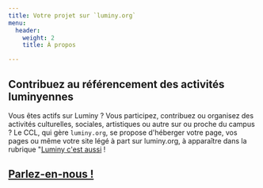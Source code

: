 ```yaml
---
title: Votre projet sur `luminy.org`
menu:
  header:
    weight: 2
    title: À propos

---
```

## Contribuez au référencement des activités luminyennes
Vous êtes actifs sur Luminy ? Vous participez, contribuez ou organisez des
activités culturelles, sociales, artistiques ou autre sur ou proche du campus ?
Le CCL, qui gère `luminy.org`, se propose d'héberger votre page, vos pages ou
même votre site légé à part sur luminy.org, à apparaître dans la
rubrique "[Luminy c'est aussi](/luminy/) !

## [Parlez-en-nous !](/contacts/)